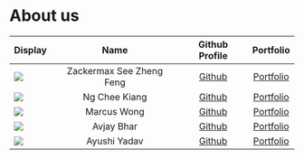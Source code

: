 # About us
Display |    Name    |           Github Profile           | Portfolio 
--------|:----------:|:----------------------------------:|:---------:
![](https://via.placeholder.com/100.png?text=Photo) | Zackermax See Zheng Feng | [Github](https://github.com/Zackermax) | [Portfolio](docs/team/zackermax.md)
![](https://via.placeholder.com/100.png?text=Photo) | Ng Chee Kiang | [Github](https://github.com/CheeKiangg) | [Portfolio](docs/team/CheeKiang.md)
![](https://via.placeholder.com/100.png?text=Photo) | Marcus Wong | [Github](https://github.com/TheDinos) | [Portfolio](docs/team/marcuswong.md)
![](https://via.placeholder.com/100.png?text=Photo) | Avjay Bhar | [Github](https://github.com/Yvorm) | [Portfolio](docs/team/johndoe.md)
![](https://via.placeholder.com/100.png?text=Photo) | Ayushi Yadav | [Github](https://github.com/ayushi0803) | [Portfolio](docs/team/ayushi.md)
